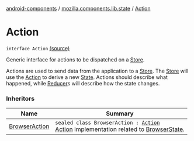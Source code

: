 [android-components](../index.md) / [mozilla.components.lib.state](index.md) / [Action](./-action.md)

# Action

`interface Action` [(source)](https://github.com/mozilla-mobile/android-components/blob/master/components/lib/state/src/main/java/mozilla/components/lib/state/Action.kt#L14)

Generic interface for actions to be dispatched on a [Store](-store/index.md).

Actions are used to send data from the application to a [Store](-store/index.md). The [Store](-store/index.md) will use the [Action](./-action.md) to
derive a new [State](-state.md). Actions should describe what happened, while [Reducer](-reducer.md)s will describe how the
state changes.

### Inheritors

| Name | Summary |
|---|---|
| [BrowserAction](../mozilla.components.browser.session.action/-browser-action.md) | `sealed class BrowserAction : `[`Action`](./-action.md)<br>[Action](./-action.md) implementation related to [BrowserState](../mozilla.components.browser.session.state/-browser-state/index.md). |
